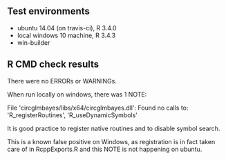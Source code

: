 ## Test environments
* ubuntu 14.04 (on travis-ci), R 3.4.0
* local windows 10 machine, R 3.4.3
* win-builder

## R CMD check results
There were no ERRORs or WARNINGs. 

When run locally on windows, there was 1 NOTE:

File 'circglmbayes/libs/x64/circglmbayes.dll':
  Found no calls to: 'R_registerRoutines', 'R_useDynamicSymbols'

It is good practice to register native routines and to disable symbol
search.


This is a known false positive on Windows, as registration is in fact taken care of in RcppExports.R and this NOTE is not happening on ubuntu.


